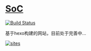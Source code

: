 # [SoC](https://github.com/qitas/SoC) 

[![Build Status](https://travis-ci.com/Qitas/SoC.svg?branch=master)](https://travis-ci.com/Qitas/SoC)

基于hexo构建的网站，目前处于完善中...

[![sites](http://182.61.61.133/link/resources/head.png)](http://www.SoC.xin) 

